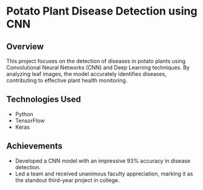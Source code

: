 # Potato Plant Disease Detection using CNN

## Overview

This project focuses on the detection of diseases in potato plants using Convolutional Neural Networks (CNN) and Deep Learning techniques. By analyzing leaf images, the model accurately identifies diseases, contributing to effective plant health monitoring.

## Technologies Used

- Python
- TensorFlow
- Keras

## Achievements

- Developed a CNN model with an impressive 93% accuracy in disease detection.
- Led a team and received unanimous faculty appreciation, marking it as the standout third-year project in college.


